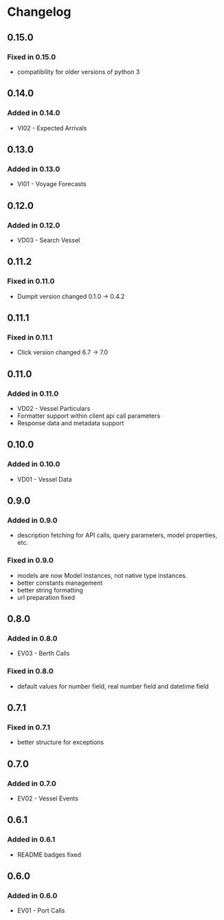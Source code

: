# Changelog

## 0.15.0

### Fixed in 0.15.0
-   compatibility for older versions of python 3

## 0.14.0

### Added in 0.14.0
-   VI02 - Expected Arrivals

## 0.13.0

### Added in 0.13.0
-   VI01 - Voyage Forecasts

## 0.12.0

### Added in 0.12.0
-   VD03 - Search Vessel

## 0.11.2

### Fixed in 0.11.0
-   Dumpit version changed 0.1.0 -> 0.4.2

## 0.11.1

### Fixed in 0.11.1
-   Click version changed 6.7 -> 7.0

## 0.11.0

### Added in 0.11.0
-   VD02 - Vessel Particulars
-   Formatter support within client api call parameters
-   Response data and metadata support 

## 0.10.0

### Added in 0.10.0
-   VD01 - Vessel Data 

## 0.9.0

### Added in 0.9.0
-   description fetching for API calls, query parameters, model properties, etc.

### Fixed in 0.9.0
-   models are now Model instances, not native type instances.
-   better constants management
-   better string formatting
-   url preparation fixed

## 0.8.0

### Added in 0.8.0
-   EV03 - Berth Calls 

### Fixed in 0.8.0
-   default values for number field, real number field and datetime field

## 0.7.1

### Fixed in 0.7.1
-   better structure for exceptions 

## 0.7.0

### Added in 0.7.0
-   EV02 - Vessel Events 

## 0.6.1

### Added in 0.6.1
-   README badges fixed

## 0.6.0

### Added in 0.6.0
-   EV01 - Port Calls 
